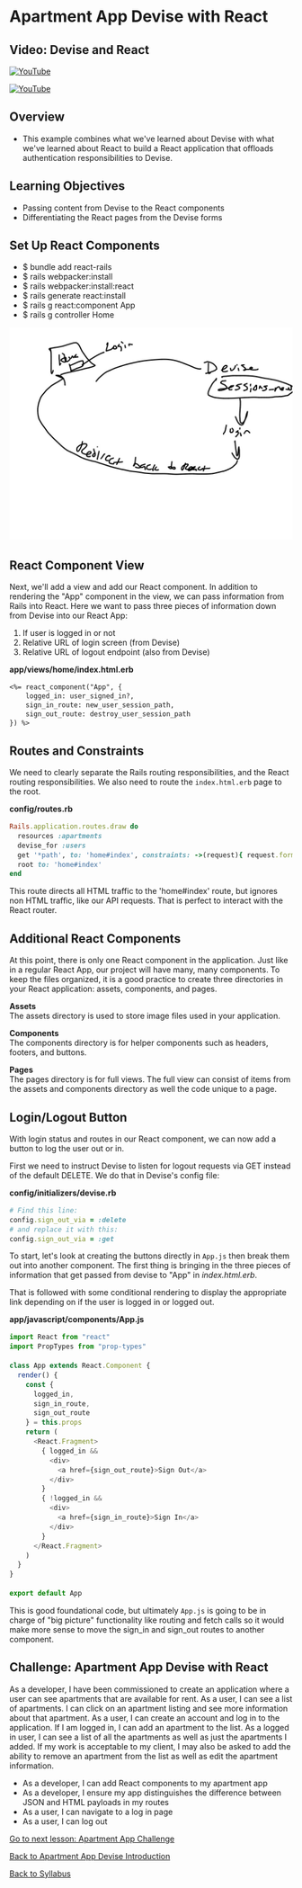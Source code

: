 # Apartment App Devise with React

## Video: Devise and React
[![YouTube](http://img.youtube.com/vi/96Kd2dCsXm8/0.jpg)](https://www.youtube.com/watch?v=96Kd2dCsXm8)

[![YouTube](http://img.youtube.com/vi/qHC8NEDlB8U/0.jpg)](https://www.youtube.com/watch?v=qHC8NEDlB8U)

## Overview
- This example combines what we've learned about Devise with what we've learned about React to build a React application that offloads authentication responsibilities to Devise.

## Learning Objectives
- Passing content from Devise to the React components
- Differentiating the React pages from the Devise forms

## Set Up React Components
- $ bundle add react-rails
- $ rails webpacker:install
- $ rails webpacker:install:react
- $ rails generate react:install
- $ rails g react:component App
- $ rails g controller Home

![devise and react together](./assets/devise-react-structure.jpg)

## React Component View
Next, we'll add a view and add our React component. In addition to rendering the "App" component in the view, we can pass information from Rails into React. Here we want to pass three pieces of information down from Devise into our React App:
1. If user is logged in or not
2. Relative URL of login screen (from Devise)
3. Relative URL of logout endpoint (also from Devise)

**app/views/home/index.html.erb**
```
<%= react_component("App", {
    logged_in: user_signed_in?,
    sign_in_route: new_user_session_path,
    sign_out_route: destroy_user_session_path
}) %>
```

## Routes and Constraints
We need to clearly separate the Rails routing responsibilities, and the React routing responsibilities. We also need to route the `index.html.erb` page to the root.

**config/routes.rb**
```ruby
Rails.application.routes.draw do
  resources :apartments
  devise_for :users
  get '*path', to: 'home#index', constraints: ->(request){ request.format.html? }
  root to: 'home#index'
end
```
This route directs all HTML traffic to the 'home#index' route, but ignores non HTML traffic, like our API requests. That is perfect to interact with the React router.

## Additional React Components
At this point, there is only one React component in the application. Just like in a regular React App, our project will have many, many components. To keep the files organized, it is a good practice to create three directories in your React application: assets, components, and pages.

**Assets**  
The assets directory is used to store image files used in your application.

**Components**  
The components directory is for helper components such as headers, footers, and buttons.

**Pages**  
The pages directory is for full views. The full view can consist of items from the assets and components directory as well the code unique to a page.

## Login/Logout Button
With login status and routes in our React component, we can now add a button to log the user out or in.

First we need to instruct Devise to listen for logout requests via GET instead of the default DELETE. We do that in Devise's config file:

**config/initializers/devise.rb**
```ruby
# Find this line:
config.sign_out_via = :delete
# and replace it with this:
config.sign_out_via = :get
```

To start, let's look at creating the buttons directly in `App.js` then break them out into another component. The first thing is bringing in the three pieces of information that get passed from devise to "App" in *index.html.erb*.

That is followed with some conditional rendering to display the appropriate link depending on if the user is logged in or logged out.

**app/javascript/components/App.js**
```javascript
import React from "react"
import PropTypes from "prop-types"

class App extends React.Component {
  render() {
    const {
      logged_in,
      sign_in_route,
      sign_out_route
    } = this.props
    return (
      <React.Fragment>
        { logged_in &&
          <div>
            <a href={sign_out_route}>Sign Out</a>
          </div>
        }
        { !logged_in &&
          <div>
            <a href={sign_in_route}>Sign In</a>
          </div>
        }
      </React.Fragment>
    )
  }
}

export default App
```

This is good foundational code, but ultimately `App.js` is going to be in charge of "big picture" functionality like routing and fetch calls so it would make more sense to move the sign_in and sign_out routes to another component.


## Challenge: Apartment App Devise with React
As a developer, I have been commissioned to create an application where a user can see apartments that are available for rent. As a user, I can see a list of apartments. I can click on an apartment listing and see more information about that apartment. As a user, I can create an account and log in to the application. If I am logged in, I can add an apartment to the list. As a logged in user, I can see a list of all the apartments as well as just the apartments I added. If my work is acceptable to my client, I may also be asked to add the ability to remove an apartment from the list as well as edit the apartment information.
- As a developer, I can add React components to my apartment app
- As a developer, I ensure my app distinguishes the difference between JSON and HTML payloads in my routes
- As a user, I can navigate to a log in page
- As a user, I can log out

[ Go to next lesson: Apartment App Challenge ](./apartment_app.md)

[ Back to Apartment App Devise Introduction ](./devise.md)

[ Back to Syllabus ](../README.md#unit-nine-react-in-rails-and-authentication)
